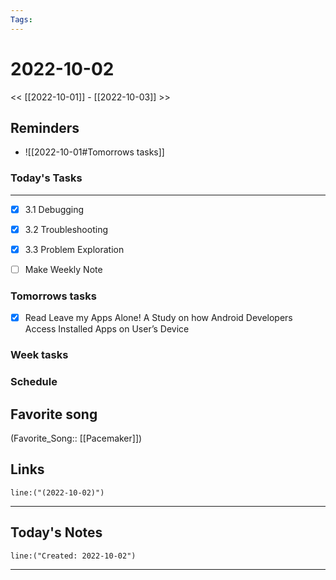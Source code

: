 ```yaml
---
Tags:
---
```

# 2022-10-02
<< [[2022-10-01]] - [[2022-10-03]] >>
## Reminders
- ![[2022-10-01#Tomorrows tasks]]
### Today's Tasks
---
- [x] 3.1 Debugging
- [x] 3.2 Troubleshooting
- [x] 3.3 Problem Exploration

- [ ] Make Weekly Note 



### Tomorrows tasks
- [x] Read Leave my Apps Alone! A Study on how Android Developers Access Installed Apps on User’s Device
### Week tasks
### Schedule
## Favorite song
(Favorite_Song:: [[Pacemaker]])
## Links
```query
line:("(2022-10-02)")
```
___
## Today's Notes
```query
line:("Created: 2022-10-02")
```
___
